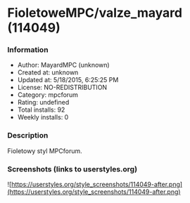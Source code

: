 # FioletoweMPC/valze_mayard (114049)

### Information
- Author: MayardMPC (unknown)
- Created at: unknown
- Updated at: 5/18/2015, 6:25:25 PM
- License: NO-REDISTRIBUTION
- Category: mpcforum
- Rating: undefined
- Total installs: 92
- Weekly installs: 0


### Description
Fioletowy styl MPCforum.


### Screenshots (links to userstyles.org)
![https://userstyles.org/style_screenshots/114049-after.png](https://userstyles.org/style_screenshots/114049-after.png)



